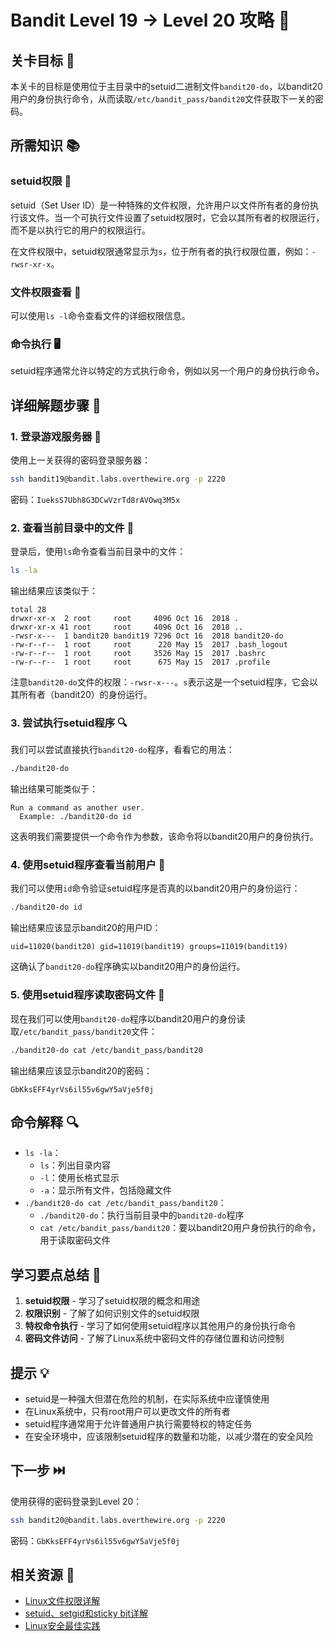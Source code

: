 # Bandit Level 19 → Level 20 攻略 👑

## 关卡目标 🎯

本关卡的目标是使用位于主目录中的setuid二进制文件`bandit20-do`，以bandit20用户的身份执行命令，从而读取`/etc/bandit_pass/bandit20`文件获取下一关的密码。

## 所需知识 📚

### setuid权限 👑

setuid（Set User ID）是一种特殊的文件权限，允许用户以文件所有者的身份执行该文件。当一个可执行文件设置了setuid权限时，它会以其所有者的权限运行，而不是以执行它的用户的权限运行。

在文件权限中，setuid权限通常显示为`s`，位于所有者的执行权限位置，例如：`-rwsr-xr-x`。

### 文件权限查看 👀

可以使用`ls -l`命令查看文件的详细权限信息。

### 命令执行 🖥️

setuid程序通常允许以特定的方式执行命令，例如以另一个用户的身份执行命令。

## 详细解题步骤 📝

### 1. 登录游戏服务器 🔐

使用上一关获得的密码登录服务器：

```bash
ssh bandit19@bandit.labs.overthewire.org -p 2220
```

密码：`IueksS7Ubh8G3DCwVzrTd8rAVOwq3M5x`

### 2. 查看当前目录中的文件 👀

登录后，使用`ls`命令查看当前目录中的文件：

```bash
ls -la
```

输出结果应该类似于：

```
total 28
drwxr-xr-x  2 root     root     4096 Oct 16  2018 .
drwxr-xr-x 41 root     root     4096 Oct 16  2018 ..
-rwsr-x---  1 bandit20 bandit19 7296 Oct 16  2018 bandit20-do
-rw-r--r--  1 root     root      220 May 15  2017 .bash_logout
-rw-r--r--  1 root     root     3526 May 15  2017 .bashrc
-rw-r--r--  1 root     root      675 May 15  2017 .profile
```

注意`bandit20-do`文件的权限：`-rwsr-x---`。`s`表示这是一个setuid程序，它会以其所有者（bandit20）的身份运行。

### 3. 尝试执行setuid程序 🔍

我们可以尝试直接执行`bandit20-do`程序，看看它的用法：

```bash
./bandit20-do
```

输出结果可能类似于：

```
Run a command as another user.
  Example: ./bandit20-do id
```

这表明我们需要提供一个命令作为参数，该命令将以bandit20用户的身份执行。

### 4. 使用setuid程序查看当前用户 🧪

我们可以使用`id`命令验证setuid程序是否真的以bandit20用户的身份运行：

```bash
./bandit20-do id
```

输出结果应该显示bandit20的用户ID：

```
uid=11020(bandit20) gid=11019(bandit19) groups=11019(bandit19)
```

这确认了`bandit20-do`程序确实以bandit20用户的身份运行。

### 5. 使用setuid程序读取密码文件 🔑

现在我们可以使用`bandit20-do`程序以bandit20用户的身份读取`/etc/bandit_pass/bandit20`文件：

```bash
./bandit20-do cat /etc/bandit_pass/bandit20
```

输出结果应该显示bandit20的密码：

```
GbKksEFF4yrVs6il55v6gwY5aVje5f0j
```

## 命令解释 🔍

- `ls -la`：
  - `ls`：列出目录内容
  - `-l`：使用长格式显示
  - `-a`：显示所有文件，包括隐藏文件
- `./bandit20-do cat /etc/bandit_pass/bandit20`：
  - `./bandit20-do`：执行当前目录中的`bandit20-do`程序
  - `cat /etc/bandit_pass/bandit20`：要以bandit20用户身份执行的命令，用于读取密码文件

## 学习要点总结 📌

1. **setuid权限** - 学习了setuid权限的概念和用途
2. **权限识别** - 了解了如何识别文件的setuid权限
3. **特权命令执行** - 学习了如何使用setuid程序以其他用户的身份执行命令
4. **密码文件访问** - 了解了Linux系统中密码文件的存储位置和访问控制

## 提示 💡

- setuid是一种强大但潜在危险的机制，在实际系统中应谨慎使用
- 在Linux系统中，只有root用户可以更改文件的所有者
- setuid程序通常用于允许普通用户执行需要特权的特定任务
- 在安全环境中，应该限制setuid程序的数量和功能，以减少潜在的安全风险

## 下一步 ⏭️

使用获得的密码登录到Level 20：

```bash
ssh bandit20@bandit.labs.overthewire.org -p 2220
```

密码：`GbKksEFF4yrVs6il55v6gwY5aVje5f0j`

## 相关资源 🔗

- [Linux文件权限详解](./resource/level_20/Linux文件权限详解.md)
- [setuid、setgid和sticky bit详解](./resource/level_20/setuid_setgid和sticky_bit详解.md)
- [Linux安全最佳实践](./resource/level_20/Linux安全最佳实践.md)

